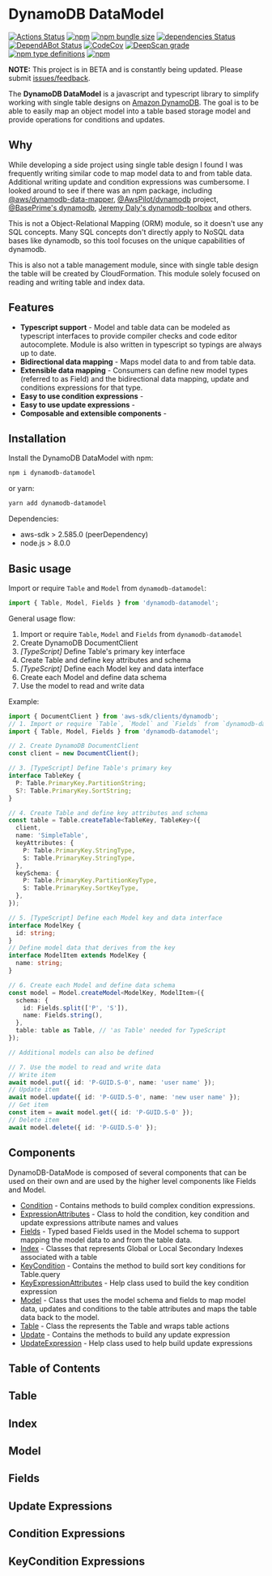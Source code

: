 # DynamoDB DataModel

[![Actions Status](https://github.com/JasonCraftsCode/dynamodb-datamodel/workflows/build/badge.svg)](https://github.com/JasonCraftsCode/dynamodb-datamodel/actions)
[![npm](https://img.shields.io/npm/v/dynamodb-datamodel.svg)](https://www.npmjs.com/package/dynamodb-datamodel)
[![npm bundle size](https://img.shields.io/bundlephobia/minzip/dynamodb-datamodel)](https://bundlephobia.com/result?p=dynamodb-datamodel@latest)
[![dependencies Status](https://david-dm.org/jasoncraftscode/dynamodb-datamodel/status.svg)](https://david-dm.org/jasoncraftscode/dynamodb-datamodel)
[![DependABot Status](https://flat.badgen.net/dependabot/JasonCraftsCode/dynamodb-datamodel?icon=dependabot)](https://github.com/JasonCraftsCode/dynamodb-datamodel/pulls?q=is%3Apr+label%3Adependencies+)
[![CodeCov](https://codecov.io/gh/JasonCraftsCode/dynamodb-datamodel/branch/master/graph/badge.svg)](https://codecov.io/gh/JasonCraftsCode/dynamodb-datamodel)
[![DeepScan grade](https://deepscan.io/api/teams/8443/projects/11172/branches/162758/badge/grade.svg)](https://deepscan.io/dashboard#view=project&tid=8443&pid=11172&bid=162758)
[![npm type definitions](https://img.shields.io/npm/types/dynamodb-datamodel)](https://img.shields.io/npm/types/dynamodb-datamodel)
[![npm](https://img.shields.io/npm/l/dynamodb-datamodel.svg)](https://www.npmjs.com/package/dynamodb-datamodel)

**NOTE:** This project is in BETA and is constantly being updated. Please submit [issues/feedback](https://github.com/JasonCraftsCode/dynamodb-datamodel/issues).

The **DynamoDB DataModel** is a javascript and typescript library to simplify working with single table designs on [Amazon DynamoDB](https://aws.amazon.com/dynamodb/). The goal is to be able to easily map an object model into a table based storage model and provide operations for conditions and updates.

## Why

While developing a side project using single table design I found I was frequently writing similar code to map model data to and from table data. Additional writing update and condition expressions was cumbersome. I looked around to see if there was an npm package, including [@aws/dynamodb-data-mapper](https://github.com/awslabs/dynamodb-data-mapper-js), [@AwsPilot/dynamodb](https://github.com/awspilot/dynamodb-oop) project, [@BasePrime's dynamodb](https://github.com/baseprime/dynamodb), [Jeremy Daly's dynamodb-toolbox](https://github.com/jeremydaly/dynamodb-toolbox) and others.

This is not a Object-Relational Mapping (ORM) module, so it doesn't use any SQL concepts. Many SQL concepts don't directly apply to NoSQL data bases like dynamodb, so this tool focuses on the unique capabilities of dynamodb.

This is also not a table management module, since with single table design the table will be created by CloudFormation. This module solely focused on reading and writing table and index data.

## Features

- **Typescript support** - Model and table data can be modeled as typescript interfaces to provide compiler checks and code editor autocomplete. Module is also written in typescript so typings are always up to date.
- **Bidirectional data mapping** - Maps model data to and from table data.
- **Extensible data mapping** - Consumers can define new model types (referred to as Field) and the bidirectional data mapping, update and conditions expressions for that type.
- **Easy to use condition expressions** -
- **Easy to use update expressions** -
- **Composable and extensible components** -

## Installation

Install the DynamoDB DataModel with npm:

```bash
npm i dynamodb-datamodel
```

or yarn:

```bash
yarn add dynamodb-datamodel
```

Dependencies:

- aws-sdk > 2.585.0 (peerDependency)
- node.js > 8.0.0

## Basic usage

Import or require `Table` and `Model` from `dynamodb-datamodel`:

```typescript
import { Table, Model, Fields } from 'dynamodb-datamodel';
```

General usage flow:

1. Import or require `Table`, `Model` and `Fields` from `dynamodb-datamodel`
2. Create DynamoDB DocumentClient
3. _[TypeScript]_ Define Table's primary key interface
4. Create Table and define key attributes and schema
5. _[TypeScript]_ Define each Model key and data interface
6. Create each Model and define data schema
7. Use the model to read and write data

Example:

```typescript
import { DocumentClient } from 'aws-sdk/clients/dynamodb';
// 1. Import or require `Table`, `Model` and `Fields` from `dynamodb-datamodel`
import { Table, Model, Fields } from 'dynamodb-datamodel';

// 2. Create DynamoDB DocumentClient
const client = new DocumentClient();

// 3. [TypeScript] Define Table's primary key
interface TableKey {
  P: Table.PrimaryKey.PartitionString;
  S?: Table.PrimaryKey.SortString;
}

// 4. Create Table and define key attributes and schema
const table = Table.createTable<TableKey, TableKey>({
  client,
  name: 'SimpleTable',
  keyAttributes: {
    P: Table.PrimaryKey.StringType,
    S: Table.PrimaryKey.StringType,
  },
  keySchema: {
    P: Table.PrimaryKey.PartitionKeyType,
    S: Table.PrimaryKey.SortKeyType,
  },
});

// 5. [TypeScript] Define each Model key and data interface
interface ModelKey {
  id: string;
}
// Define model data that derives from the key
interface ModelItem extends ModelKey {
  name: string;
}

// 6. Create each Model and define data schema
const model = Model.createModel<ModelKey, ModelItem>({
  schema: {
    id: Fields.split(['P', 'S']),
    name: Fields.string(),
  },
  table: table as Table, // 'as Table' needed for TypeScript
});

// Additional models can also be defined

// 7. Use the model to read and write data
// Write item
await model.put({ id: 'P-GUID.S-0', name: 'user name' });
// Update item
await model.update({ id: 'P-GUID.S-0', name: 'new user name' });
// Get item
const item = await model.get({ id: 'P-GUID.S-0' });
// Delete item
await model.delete({ id: 'P-GUID.S-0' });
```

## Components

DynamoDB-DataMode is composed of several components that can be used on their own and are used by the higher level components like Fields and Model.

- [Condition](https://jasoncraftscode.github.io/dynamodb-datamodel/classes/condition.html) - Contains methods to build complex condition expressions.
- [ExpressionAttributes](https://jasoncraftscode.github.io/dynamodb-datamodel/classes/ExpressionAttributes.html) - Class to hold the condition, key condition and update expressions attribute names and values
- [Fields](https://jasoncraftscode.github.io/dynamodb-datamodel/classes/fields.html) - Typed based Fields used in the Model schema to support mapping the model data to and from the table data.
- [Index](https://jasoncraftscode.github.io/dynamodb-datamodel/classes/index.html) - Classes that represents Global or Local Secondary Indexes associated with a table
- [KeyCondition](https://jasoncraftscode.github.io/dynamodb-datamodel/classes/keycondition.html) - Contains the method to build sort key conditions for Table.query
- [KeyExpressionAttributes](https://jasoncraftscode.github.io/dynamodb-datamodel/classes/KeyExpressionAttributes.html) - Help class used to build the key condition expression
- [Model](https://jasoncraftscode.github.io/dynamodb-datamodel/classes/model.html) - Class that uses the model schema and fields to map model data, updates and conditions to the table attributes and maps the table data back to the model.
- [Table](https://jasoncraftscode.github.io/dynamodb-datamodel/classes/table.html) - Class the represents the Table and wraps table actions
- [Update](https://jasoncraftscode.github.io/dynamodb-datamodel/classes/update.html) - Contains the methods to build any update expression
- [UpdateExpression](https://jasoncraftscode.github.io/dynamodb-datamodel/classes/UpdateExpression.html) - Help class used to help build update expressions

## Table of Contents

## Table

## Index

## Model

## Fields

## Update Expressions

## Condition Expressions

## KeyCondition Expressions
